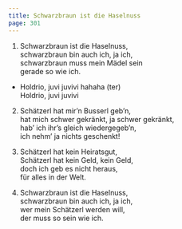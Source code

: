 ```yaml
---
title: Schwarzbraun ist die Haselnuss
page: 301
---  
```



1. Schwarzbraun ist die Haselnuss,  
schwarzbraun bin auch ich, ja ich,  
schwarzbraun muss mein Mädel sein  
gerade so wie ich.  


- Holdrio, juvi juvivi hahaha (ter)  
Holdrio, juvi juvivi  


2. Schätzerl hat mir’n Busserl geb’n,  
hat mich schwer gekränkt, ja schwer gekränkt,  
hab’ ich ihr’s gleich wiedergegeb’n,  
ich nehm’ ja nichts geschenkt!  


3. Schätzerl hat kein Heiratsgut,  
Schätzerl hat kein Geld, kein Geld,  
doch ich geb es nicht heraus,  
für alles in der Welt.  


4. Schwarzbraun ist die Haselnuss,  
schwarzbraun bin auch ich, ja ich,  
wer mein Schätzerl werden will,  
der muss so sein wie ich.  